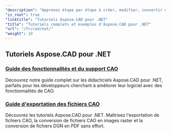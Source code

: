 ```yaml
---
"description": "Apprenez étape par étape à créer, modifier, convertir et manipuler des dessins CAO dans vos applications .NET, facilement et efficacement. Idéal pour les débutants comme pour les professionnels."
"is_root": true
"linktitle": "Tutoriels Aspose.CAD pour .NET"
"title": "Tutoriels complets et exemples d'Aspose.CAD pour .NET"
"url": "/fr/cad/net/"
"weight": 10
---
```


## Tutoriels Aspose.CAD pour .NET
### [Guide des fonctionnalités et du support CAO](./guide-to-cad-features-and-support/)
Découvrez notre guide complet sur les didacticiels Aspose.CAD pour .NET, parfaits pour les développeurs cherchant à améliorer leur logiciel avec des fonctionnalités de CAO.
### [Guide d'exportation des fichiers CAO](./guide-to-exporting-cad-format/)
Découvrez les tutoriels Aspose.CAD pour .NET. Maîtrisez l'exportation de fichiers CAO, la conversion de fichiers CAO en images raster et la conversion de fichiers DGN en PDF sans effort.